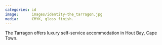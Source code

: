 ```yaml
---
categories: id
image:      images/identity-the_tarragon.jpg
media:      CMYK, gloss finish.
---
```

The Tarragon offers luxury self-service accommodation in Hout Bay, Cape Town.
